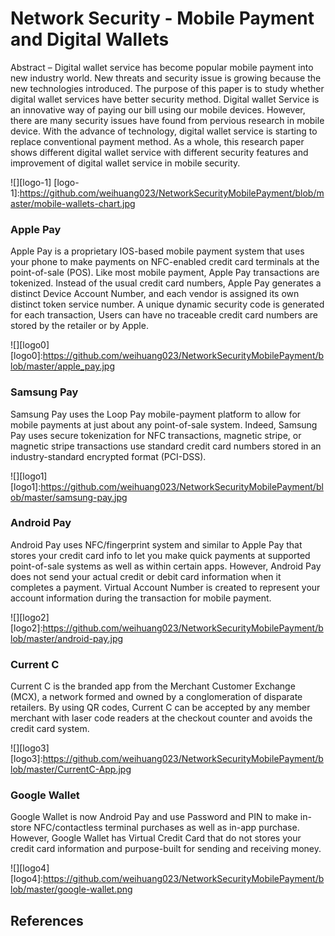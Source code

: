 # Network Security - Mobile Payment and Digital Wallets

Abstract – Digital wallet service has become popular mobile payment into new industry world. New threats and security issue is growing because the new technologies introduced. The purpose of this paper is to study whether digital wallet services have better security method. Digital wallet Service is an innovative way of paying our bill using our mobile devices. However, there are many security issues have found from pervious research in mobile device. With the advance of technology, digital wallet service is starting to replace conventional payment method. As a whole, this research paper shows different digital wallet service with different security features and improvement of digital wallet service in mobile security.

![][logo-1]
[logo-1]:https://github.com/weihuang023/NetworkSecurityMobilePayment/blob/master/mobile-wallets-chart.jpg

### Apple Pay

Apple Pay is a proprietary IOS-based mobile payment system that uses your phone to make payments on NFC-enabled credit card terminals at the point-of-sale (POS). Like most mobile payment, Apple Pay transactions are tokenized. Instead of the usual credit card numbers, Apple Pay generates a distinct Device Account Number, and each vendor is assigned its own distinct token service number. A unique dynamic security code is generated for each transaction, Users can have no traceable credit card numbers are stored by the retailer or by Apple.

![][logo0]
[logo0]:https://github.com/weihuang023/NetworkSecurityMobilePayment/blob/master/apple_pay.jpg 

### Samsung Pay

Samsung Pay uses the Loop Pay mobile-payment platform to allow for mobile payments at just about any point-of-sale system. Indeed, Samsung Pay uses secure tokenization for NFC transactions, magnetic stripe, or magnetic stripe transactions use standard credit card numbers stored in an industry-standard encrypted format (PCI-DSS).

![][logo1]
[logo1]:https://github.com/weihuang023/NetworkSecurityMobilePayment/blob/master/samsung-pay.jpg

### Android Pay

Android Pay uses NFC/fingerprint system and similar to Apple Pay that stores your credit card info to let you make quick payments at supported point-of-sale systems as well as within certain apps. However, Android Pay does not send your actual credit or debit card information when it completes a payment. Virtual Account Number is created to represent your account information during the transaction for mobile payment.

![][logo2]
[logo2]:https://github.com/weihuang023/NetworkSecurityMobilePayment/blob/master/android-pay.jpg

### Current C

Current C is the branded app from the Merchant Customer Exchange (MCX), a network formed and owned by a conglomeration of disparate retailers. By using QR codes, Current C can be accepted by any member merchant with laser code readers at the checkout counter and avoids the credit card system. 

![][logo3]
[logo3]:https://github.com/weihuang023/NetworkSecurityMobilePayment/blob/master/CurrentC-App.jpg

### Google Wallet

Google Wallet is now Android Pay and use Password and PIN to make in-store NFC/contactless terminal purchases as well as in-app purchase. However, Google Wallet has Virtual Credit Card that do not stores your credit card information and purpose-built for sending and receiving money. 

![][logo4]
[logo4]:https://github.com/weihuang023/NetworkSecurityMobilePayment/blob/master/google-wallet.png

## References

